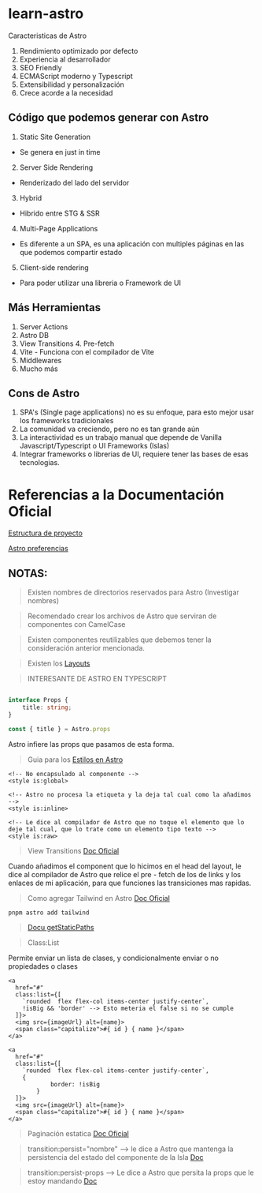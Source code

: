 # learn-astro

Caracteristicas de Astro

1. Rendimiento optimizado por defecto
2. Experiencia al desarrollador
3. SEO Friendly
4. ECMAScript moderno y Typescript
5. Extensibilidad y personalización
5. Crece acorde a la necesidad


## Código que podemos generar con Astro

1. Static Site Generation
- Se genera en just in time 
2. Server Side Rendering
- Renderizado del lado del servidor
3. Hybrid 
- Hibrido entre STG & SSR
4. Multi-Page Applications 
- Es diferente a un SPA, es una aplicación con multiples páginas en las que podemos compartir estado
5. Client-side rendering 
- Para poder utilizar una libreria o Framework de UI

## Más Herramientas
1. Server Actions
2. Astro DB
3. View Transitions
4. Pre-fetch
5. Vite - Funciona con el compilador de Vite
6. Middlewares
7. Mucho más


## Cons de Astro
1. SPA's (Single page applications) no es su enfoque, para esto mejor usar los frameworks tradicionales
2. La comunidad va creciendo, pero no es tan grande aún
3. La interactividad es un trabajo manual que depende de Vanilla Javascript/Typescript o UI Frameworks (Islas)
4. Integrar frameworks o librerias de UI, requiere tener las bases de esas tecnologias.

# Referencias a la Documentación Oficial

[Estructura de proyecto](https://docs.astro.build/es/basics/project-structure/)

[Astro preferencias](https://docs.astro.build/es/reference/cli-reference/#astro-preferences)


## NOTAS:

> Existen nombres de directorios reservados para Astro (Investigar nombres)

> Recomendado crear los archivos de Astro que serviran de componentes con CamelCase

> Existen componentes reutilizables que debemos tener la consideración anterior mencionada. 

> Existen los [Layouts](https://docs.astro.build/en/basics/layouts/)

> INTERESANTE DE ASTRO EN TYPESCRIPT
```Typescript

interface Props {
	title: string;
}

const { title } = Astro.props
```
Astro infiere las props que pasamos de esta forma.


> Guia para los [Estilos en Astro](https://docs.astro.build/en/guides/styling/)

```
<!-- No encapsulado al componente -->
<style is:global>

<!-- Astro no procesa la etiqueta y la deja tal cual como la añadimos -->
<style is:inline>

<!-- Le dice al compilador de Astro que no toque el elemento que lo deje tal cual, que lo trate como un elemento tipo texto -->
<style is:raw>
```

> View Transitions [Doc Oficial](https://docs.astro.build/es/guides/view-transitions/)

Cuando añadimos el component que lo hicimos en el head del layout, le dice al compilador de Astro que relice el pre - fetch de los de links y los enlaces de mi aplicación, para que funciones las transiciones mas rapidas.

> Como agregar Tailwind en Astro [Doc Oficial](https://docs.astro.build/es/guides/styling/#tailwind)

```
pnpm astro add tailwind
```

> [Docu getStaticPaths](https://docs.astro.build/es/reference/errors/get-static-paths-required/)


> Class:List

Permite enviar un lista de clases, y condicionalmente enviar o no propiedades o clases

```
<a
  href="#"
  class:list={[
    `rounded  flex flex-col items-center justify-center`,
    !isBig && 'border' --> Esto meteria el false si no se cumple
  ]}>
  <img src={imageUrl} alt={name}>
  <span class="capitalize">#{ id } { name }</span>
</a>

<a
  href="#"
  class:list={[
    `rounded  flex flex-col items-center justify-center`,
    {
			border: !isBig
		}
  ]}>
  <img src={imageUrl} alt={name}>
  <span class="capitalize">#{ id } { name }</span>
</a>
```

> Paginación estatica [Doc Oficial](https://docs.astro.build/es/reference/api-reference/#paginate)



> transition:persist="nombre" --> le dice a Astro que mantenga la persistencia del estado del componente de la Isla [Doc](https://docs.astro.build/en/guides/view-transitions/#maintaining-state)

> transition:persist-props --> Le dice a Astro que persita la props que le estoy mandando [Doc](https://docs.astro.build/en/guides/view-transitions/#transitionpersist-props)